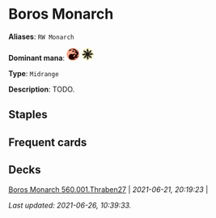 # Boros Monarch

**Aliases**: `RW Monarch`

**Dominant mana**: <img src="../resources/images/mana/R.png" width="25"/> <img src="../resources/images/mana/W.png" width="25"/>

**Type**: `Midrange`

**Description**: TODO.

## **Staples**



## **Frequent cards**



## **Decks**

[Boros Monarch 560.001.Thraben27](https://deckstats.net/decks/181430/2119099-boros-monarch-560-001-thraben2) | *2021-06-21, 20:19:23* |   


*Last updated: 2021-06-26, 10:39:33.*

